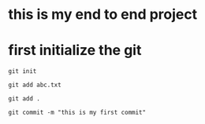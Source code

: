 # this is my end to end project 
# first initialize the git 
```
git init
```

```
git add abc.txt

git add .

```

```
git commit -m "this is my first commit"

```
